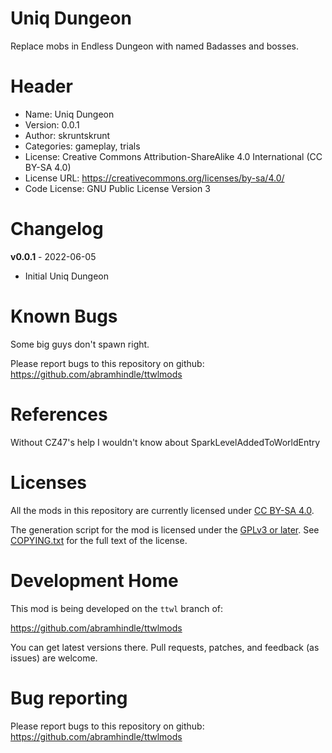Uniq Dungeon
==============

Replace mobs in Endless Dungeon with named Badasses and
bosses. 

Header
======
* Name: Uniq Dungeon
* Version: 0.0.1
* Author: skruntskrunt
* Categories: gameplay, trials
* License: Creative Commons Attribution-ShareAlike 4.0 International (CC BY-SA 4.0)
* License URL: https://creativecommons.org/licenses/by-sa/4.0/
* Code License: GNU Public License Version 3

Changelog
=========

**v0.0.1** - 2022-06-05
 * Initial Uniq Dungeon

Known Bugs
==========

Some big guys don't spawn right.

Please report bugs to this repository on github: https://github.com/abramhindle/ttwlmods

References
==========

Without CZ47's help I wouldn't know about SparkLevelAddedToWorldEntry

Licenses
========

All the mods in this repository are currently licensed under
[CC BY-SA 4.0](https://creativecommons.org/licenses/by-sa/4.0/).

The generation script for the mod is licensed under the
[GPLv3 or later](https://www.gnu.org/licenses/quick-guide-gplv3.html).
See [COPYING.txt](../../COPYING.txt) for the full text of the license.

Development Home
================

This mod is being developed on the `ttwl` branch of:

https://github.com/abramhindle/ttwlmods

You can get latest versions there. Pull requests, patches, and
feedback (as issues) are welcome.

Bug reporting
=============

Please report bugs to this repository on github: https://github.com/abramhindle/ttwlmods
